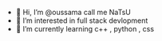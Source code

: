 - 👋 Hi, I’m @oussama   call me NaTsU
- 👀 I’m interested in full stack devlopment
- 🌱 I’m currently learning c++ , python , css


<!---
oussamamdz/oussamamdz is a ✨ special ✨ repository because its `README.md` (this file) appears on your GitHub profile.
You can click the Preview link to take a look at your changes.
--->
